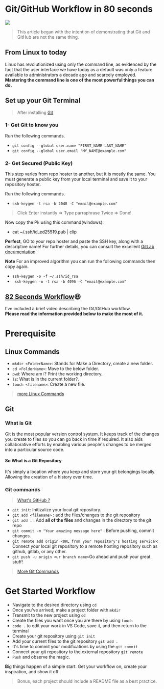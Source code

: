 # Git/GitHub Workflow in 80 seconds
<img src="https://cdn.hashnode.com/res/hashnode/image/upload/v1659018589276/oxgGf-iav.gif?w=1600&h=840&fit=crop&crop=entropy&auto=format,compress&gif-q=60&format=webm">

> This article began with the intention of demonstrating that Git and GitHub are not the same thing.

## From Linux to today
Linux has revolutionized using only the command line, as evidenced by the fact that the user interface we have today as a default was only a feature available to administrators a decade ago and scarcely employed. 
<br> **Mastering the command line is one of the most powerful things you can do.**

## Set up your Git Terminal
> After installing [Git](https://git-scm.com/downloads)

### 1- Get Git to know you
Run the following commands.

- `git config --global user.name "FIRST_NAME LAST_NAME"`<br>
- `git config --global user.email "MY_NAME@example.com"`
 
### 2- Get Secured (Public Key)
This step varies from repo hoster to another, but it is mostly the same.
You must generate a public key from your local terminal and save it to your repository hoster.

Run the following commands.
- `ssh-keygen -t rsa -b 2048 -C "email@example.com"`
> Click Enter instantly => Type parraphrase Twice => Done!

Now copy the Pk using this command(windows):
- cat ~/.ssh/id_ed25519.pub | clip

**Perfect**, GO to your repo hoster and paste the SSH key, along with a descriptive name!
For further details, you can consult the excellent [GitLab documentation](https://docs.gitlab.com/ee/user/ssh.html).

**Note**
For an improved algorithm you can run the following commands then copy again.
- `ssh-keygen -o -f ~/.ssh/id_rsa`<br>
- ` ssh-keygen -o -t rsa -b 4096 -C "email@example.com"`

##  [82 Seconds Workflow](https://www.youtube.com/watch?v=qwO_X6h8rVM)😆
I've included a brief video describing the Git/GitHub workflow. <br>**Please read the information provided below to make the most of it.**


# Prerequisite
## Linux Commands
- `mkdir <FolderName>`: Stands for Make a Directory, create a new folder.<br>
- `cd <FolderName>`: Move to the below folder. <br>
-  `pwd`: Where am i? Print the working directory. <br>
- `ls`: What is in the current folder?. <br>
- `touch <filename>`: Create a new file.

> [more Linux Commands](https://cheatography.com/davechild/cheat-sheets/linux-command-line/)

## Git 

### What is Git
Git is the most popular version control system. It keeps track of the changes you create to files so you can go back in time if required. It also aids collaborative efforts by enabling various people's changes to be merged into a particular source code.
####  So  What is a Git Repository
 It's simply a location where you keep and store your git belongings locally. Allowing the creation of a history over time.
### Git commands
> [What's GitHub ?](https://blog.yahya-abulhaj.dev/notlocalhost-or-free-hosting-and-serverless-services#heading-hosting-a-website)

- `git init`: Initizalize your local git repository. <br>
- `git add <filename>` : add the files/changes to the git repository<br>
- `git add .` : Add **all of the files** and changes in the directory to the git repo <br>
- `git commit -m "Your amazing message here"` : Before pushing, commit changes.<br>
- `git remote add origin <URL from your repository's hosting service>`:  Connect your local git repository to a remote hosting repository such as github, gitlab, or any other.<br>
- `git push -u origin <ur branch name>`Go ahead and push your great stuff!

> [More Git Commands](https://education.github.com/git-cheat-sheet-education.pdf)


# Get Started Workflow

- Navigate to the desired directory using `cd`
- Once you've arrived, make a project folder with `mkdir`
- Transmit to the new project using `cd`
- Create the files you want once you are there by using `touch`
- `code .` to edit your work in VS Code, save it, and then return to the terminal
- Create your git repository using `git init`
- Add your current files to the git repository `git add .`
- It's time to commit your modifications by using the `git commit`
- Connect your git repository to the external repository `git remote`
- `Push` and observe the magic.




**B**ig things happen of a simple start. Get your workflow on, create your inspiration, and show it off.

> Bonus, each project should include a README file as a best practice.

